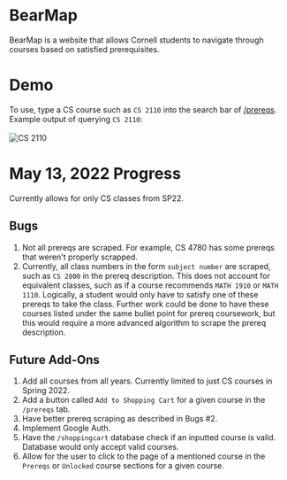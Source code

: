 # BearMap
BearMap is a website that allows Cornell students to navigate through courses based on satisfied prerequisites. 

# Demo
To use, type a CS course such as `CS 2110` into the search bar of [/prereqs](https://bear-map.vercel.app/prereqs). <br>
Example output of querying `CS 2110`: <br><br>
![CS 2110](https://cdn.discordapp.com/attachments/895486537318428732/974849301111001159/unknown.png)
# May 13, 2022 Progress
Currently allows for only CS classes from SP22. 
## Bugs
1. Not all prereqs are scraped. For example, CS 4780 has some prereqs that weren't properly scrapped. <br>
2. Currently, all class numbers in the form `subject number` are scraped, such as `CS 2800` in the prereq description. This does not account for equivalent classes, such as if a course recommends `MATH 1910` or `MATH 1110`. Logically, a student would only have to satisfy one of these prereqs to take the class. Further work could be done to have these courses listed under the same bullet point for prereq coursework, but this would require a more advanced algorithm to scrape the prereq description.
## Future Add-Ons
1. Add all courses from all years. Currently limited to just CS courses in Spring 2022.
2. Add a button called `Add to Shopping Cart` for a given course in the `/prereqs` tab.
3. Have better prereq scraping as described in Bugs #2.
4. Implement Google Auth.
5. Have the `/shoppingcart` database check if an inputted course is valid. Database would only accept valid courses.
6. Allow for the user to click to the page of a mentioned course in the `Prereqs` or `Unlocked` course sections for a given course.
